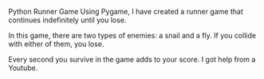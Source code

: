 Python Runner Game
Using Pygame, I have created a runner game that continues indefinitely until you lose.

In this game, there are two types of enemies: a snail and a fly. If you collide with either of them, you lose.

Every second you survive in the game adds to your score.
I got help from a Youtube.
